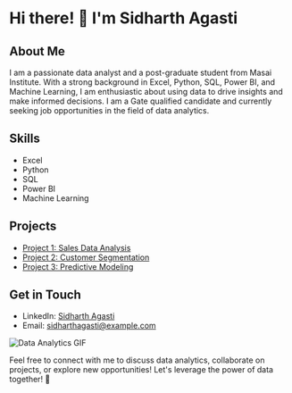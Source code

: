 # Hi there! 👋 I'm Sidharth Agasti

## About Me
I am a passionate data analyst and a post-graduate student from Masai Institute. With a strong background in Excel, Python, SQL, Power BI, and Machine Learning, I am enthusiastic about using data to drive insights and make informed decisions. I am a Gate qualified candidate and currently seeking job opportunities in the field of data analytics.

## Skills
- Excel
- Python
- SQL
- Power BI
- Machine Learning

## Projects
- [Project 1: Sales Data Analysis](link-to-project)
- [Project 2: Customer Segmentation](link-to-project)
- [Project 3: Predictive Modeling](link-to-project)

## Get in Touch
- LinkedIn: [Sidharth Agasti](https://www.linkedin.com/in/sidharth-agasti)
- Email: sidharthagasti@example.com

![Data Analytics GIF](https://path-to-your-gif.gif)

Feel free to connect with me to discuss data analytics, collaborate on projects, or explore new opportunities! Let's leverage the power of data together! 🚀
